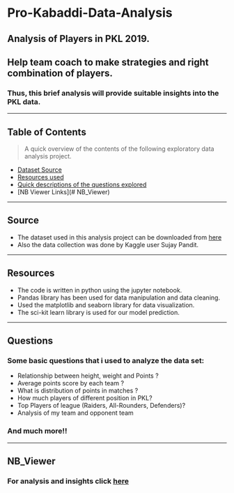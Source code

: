 # Pro-Kabaddi-Data-Analysis
<a href="https://www.google.com/url?sa=i&url=https%3A%2F%2Fwww.livemint.com%2FLeisure%2F3mEWXKlZ9MpPOtWG9xQItN%2FPro-Kabaddi-faces-an-ageold-problem.html&psig=AOvVaw1FvYTj7slE_GtLUiQbDyf5&ust=1593174567905000&source=images&cd=vfe&ved=0CAIQjRxqFwoTCLCWt4r8nOoCFQAAAAAdAAAAABAJ" alt="FVCproductions"></a>
---
## Analysis of Players in PKL 2019.
## Help team coach to make strategies and right combination of players.
### Thus, this brief analysis will provide suitable insights into the PKL data.
---
## Table of Contents
> A quick overview of the contents of the following exploratory data analysis project.
- [Dataset Source](#source)
- [Resources used](#resources)
- [Quick descriptions of the questions explored](#questions)
- [NB Viewer Links](# NB_Viewer)
---
## Source
- The dataset used in this analysis project can be downloaded from <a href="https://www.kaggle.com/sujaypandit/prokabbadi-league-2019?select=PlayerData.csv">here</a>
- Also the data collection was done by Kaggle user Sujay Pandit.
---
## Resources
- The code is written in python using the jupyter notebook.
- Pandas library has been used for data manipulation and data cleaning.
- Used the matplotlib and seaborn library for data visualization.
- The sci-kit learn library is used for our model prediction.
---
## Questions
### Some basic questions that i used to analyze the data set:
- Relationship between height, weight and Points ?
- Average points score by each team ?
- What is distribution of points in matches ?
- How much players of different position in PKL?
- Top Players of league (Raiders, All-Rounders, Defenders)?
- Analysis of my team and opponent team
### And much more!!
---
## NB_Viewer
### For analysis and insights click <a href="https://github.com/anurag-ux/2019-general-election/blob/master/Analysis.ipynb">here</a>
